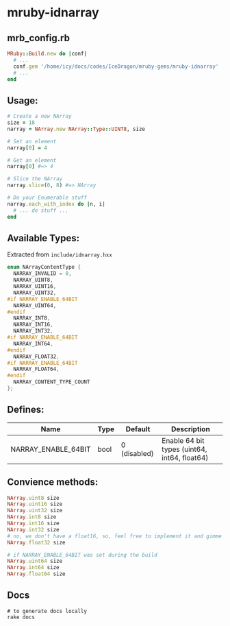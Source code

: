 mruby-idnarray
==============

## mrb_config.rb
```ruby
MRuby::Build.new do |conf|
  # ...
  conf.gem '/home/icy/docs/codes/IceDragon/mruby-gems/mruby-idnarray'
  # ...
end
```

## Usage:
```ruby
# Create a new NArray
size = 18
narray = NArray.new NArray::Type::UINT8, size

# Set an element
narray[0] = 4

# Get an element
narray[0] #=> 4

# Slice the NArray 
narray.slice(0, 8) #=> NArray

# Do your Enumerable stuff
narray.each_with_index do |n, i|
  # ... do stuff ...
end
```

## Available Types:
Extracted from `include/idnarray.hxx`

```cpp
enum NArrayContentType {
  NARRAY_INVALID = 0,
  NARRAY_UINT8,
  NARRAY_UINT16,
  NARRAY_UINT32,
#if NARRAY_ENABLE_64BIT
  NARRAY_UINT64,
#endif
  NARRAY_INT8,
  NARRAY_INT16,
  NARRAY_INT32,
#if NARRAY_ENABLE_64BIT
  NARRAY_INT64,
#endif
  NARRAY_FLOAT32,
#if NARRAY_ENABLE_64BIT
  NARRAY_FLOAT64,
#endif
  NARRAY_CONTENT_TYPE_COUNT
};
```

## Defines:
| Name                | Type | Default      | Description                  |
| ------------------- | ---- | ------------ | ---------------------------- |
| NARRAY_ENABLE_64BIT | bool | 0 (disabled) | Enable 64 bit types (uint64, int64, float64) |

## Convience methods:
```ruby
NArray.uint8 size
NArray.uint16 size
NArray.uint32 size
NArray.int8 size
NArray.int16 size
NArray.int32 size
# no, we don't have a float16, so, feel free to implement it and gimme a PR.
NArray.float32 size

# if NARRAY_ENABLE_64BIT was set during the build
NArray.uint64 size
NArray.int64 size
NArray.float64 size
```

## Docs
```shell
# to generate docs locally
rake docs
```
